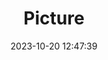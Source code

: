 ---
weight: 1
images:
- /images/edited/200.jpeg
title: Picture
date: 2023-10-20 12:47:39
tags: [luminarneo,work,ilce7m3,person,people,dog,animals]
---